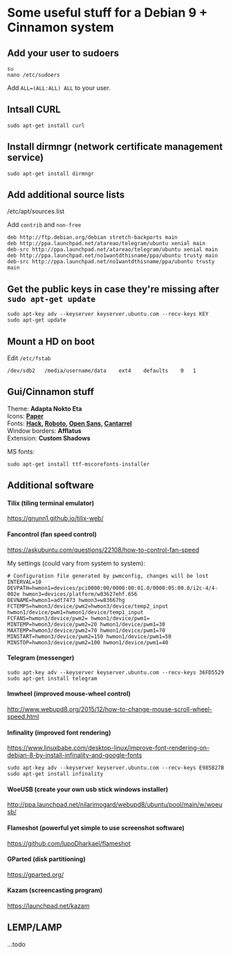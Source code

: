 # Some useful stuff for a Debian 9 + Cinnamon system

## Add your user to sudoers

```
su
nano /etc/sudoers
```
Add `ALL=(ALL:ALL) ALL` to your user.

## Intsall CURL

```
sudo apt-get install curl
```

## Install dirmngr (network certificate management service)

```
sudo apt-get install dirmngr
```

## Add additional source lists

/etc/apt/sources.list

Add `contrib` and `non-free`

```
deb http://ftp.debian.org/debian stretch-backports main
deb http://ppa.launchpad.net/atareao/telegram/ubuntu xenial main
deb-src http://ppa.launchpad.net/atareao/telegram/ubuntu xenial main
deb http://ppa.launchpad.net/no1wantdthisname/ppa/ubuntu trusty main
deb-src http://ppa.launchpad.net/no1wantdthisname/ppa/ubuntu trusty main
```

## Get the public keys in case they're missing after `sudo apt-get update`

```
sudo apt-key adv --keyserver keyserver.ubuntu.com --recv-keys KEY
sudo apt-get update
```

## Mount a HD on boot

Edit `/etc/fstab`

```
/dev/sdb2	/media/username/data	ext4	defaults	0	1
```

## Gui/Cinnamon stuff 

Theme: __Adapta Nokto Eta__  
Icons: __[Paper](https://snwh.org/paper)__  
Fonts: __[Hack](https://github.com/source-foundry/Hack), [Roboto](https://fonts.google.com/specimen/Roboto), [Open Sans](https://fonts.google.com/specimen/Open+Sans), [Cantarrel](https://fonts.google.com/specimen/Cantarell)__  
Window borders: __Afflatus__  
Extension: __Custom Shadows__   

MS fonts:
```
sudo apt-get install ttf-mscorefonts-installer
```

## Additional software

#### Tilix (tiling terminal emulator)

https://gnunn1.github.io/tilix-web/


#### Fancontrol (fan speed control)

https://askubuntu.com/questions/22108/how-to-control-fan-speed

My settings (could vary from system to system): 
```
# Configuration file generated by pwmconfig, changes will be lost
INTERVAL=10
DEVPATH=hwmon1=devices/pci0000:00/0000:00:01.0/0000:05:00.0/i2c-4/4-002e hwmon3=devices/platform/w83627ehf.656
DEVNAME=hwmon1=adt7473 hwmon3=w83667hg
FCTEMPS=hwmon3/device/pwm2=hwmon3/device/temp2_input hwmon1/device/pwm1=hwmon1/device/temp1_input
FCFANS=hwmon3/device/pwm2= hwmon1/device/pwm1=
MINTEMP=hwmon3/device/pwm2=20 hwmon1/device/pwm1=30
MAXTEMP=hwmon3/device/pwm2=70 hwmon1/device/pwm1=70
MINSTART=hwmon3/device/pwm2=150 hwmon1/device/pwm1=50
MINSTOP=hwmon3/device/pwm2=100 hwmon1/device/pwm1=40
```

#### Telegram (messenger)

```
sudo apt-key adv --keyserver keyserver.ubuntu.com --recv-keys 36FD5529
sudo apt-get install telegram
```

#### Imwheel (improved mouse-wheel control)

http://www.webupd8.org/2015/12/how-to-change-mouse-scroll-wheel-speed.html


#### Infinality (improved font rendering)

https://www.linuxbabe.com/desktop-linux/improve-font-rendering-on-debian-8-by-install-infinality-and-google-fonts

```
sudo apt-key adv --keyserver keyserver.ubuntu.com --recv-keys E985B27B
sudo apt-get install infinality
```

#### WoeUSB (create your own usb stick windows installer)

http://ppa.launchpad.net/nilarimogard/webupd8/ubuntu/pool/main/w/woeusb/

#### Flameshot (powerful yet simple to use screenshot software)

https://github.com/lupoDharkael/flameshot

#### GParted (disk partitioning)

https://gparted.org/

#### Kazam (screencasting program)

https://launchpad.net/kazam

## LEMP/LAMP

...todo
